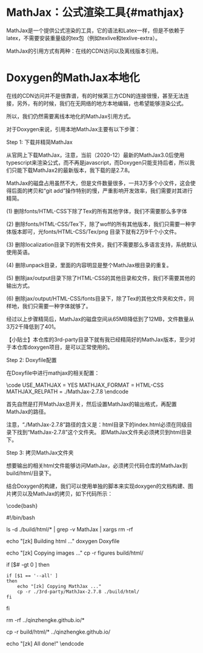 MathJax：公式渲染工具{#mathjax}
=============================

MathJax是一个提供公式渲染的工具，它的语法和Latex一样，但是不依赖于latex，不需要安装重量级的tex包（例如texlive和texlive-extra）。

MathJax的引用方式有两种：在线的CDN访问以及离线版本引用。


# Doxygen的MathJax本地化

在线的CDN访问并不是很靠谱，有的时候第三方CDN的连接很慢，甚至无法连接，另外，有的时候，我们在无网络的地方本地编辑，也希望能够渲染公式。

所以，我们仍然需要离线本地化的MathJax引用方式。

对于Doxygen来说，引用本地MathJax主要有以下步骤：

Step 1: 下载并精简MathJax

从官网上下载MathJax，注意，当前（2020-12）最新的MathJax3.0后使用typescript来渲染公式，而不再是javascript，而Doxygen只能支持后者，所以我们只能下载MathJax2的最新版本，我下载的是2.7.8。

MathJax的磁盘占用虽然不大，但是文件数量很多，一共3万多个小文件，这会使得后面的拷贝和“git add”操作特别的慢，严重影响开发效率，我们需要对其进行精简。

(1) 删除fonts/HTML-CSS下除了Tex的所有其他字体，我们不需要那么多字体

(2) 删除fonts/HTML-CSS/Tex下，除了woff的所有其他版本，我们只需要一种字体版本即可，光fonts/HTML-CSS/Tex/png 目录下就有2万9千个小文件。

(3) 删除localization目录下的所有文件夹，我们不需要那么多语言支持，系统默认使用英语。

(4) 删除unpack目录，里面的内容明显是整个MathJax根目录的重复。

(5) 删除jax/output目录下除了HTML-CSS的其他目录和文件，我们不需要其他的输出方式。

(6) 删除jax/output/HTML-CSS/fonts目录下，除了Tex的其他文件夹和文件，同样地，我们只需要一种字体就够了。

经过以上步骤精简后，MathJax的磁盘空间从65MB降低到了12MB，文件数量从3万2千降低到了401。


【小贴士】本仓库的3rd-party目录下就有我已经精简好的MathJax版本，至少对于本仓库doxygen项目，是可以正常使用的。

Step 2: Doxyfile配置

在Doxyfile中进行mathjax的相关配置：

\code
USE_MATHJAX            = YES
MATHJAX_FORMAT         = HTML-CSS
MATHJAX_RELPATH        = ./MathJax-2.7.8
\endcode

首先自然是打开MathJax总开关，然后设置MathJax的输出格式，再配置MathJax的路径。

注意，“./MathJax-2.7.8”路径的含义是：html目录下的index.html必须在同级目录下找到“MathJax-2.7.8”这个文件夹。
即MathJax文件夹必须拷贝到html目录下。

Step 3: 拷贝MathJax文件夹

想要输出的相关html文件能够访问MathJax，必须拷贝代码仓库的MathJax到build/html/目录下。

结合Doxygen的构建，我们可以使用单独的脚本来实现doxygen的文档构建、图片拷贝以及MathJax的拷贝，如下代码所示：

\code{bash}

#!/bin/bash

ls -d ./build/html/* | grep -v MathJax | xargs rm -rf

echo "[zk] Building html ..."
doxygen Doxyfile

echo "[zk] Copying images ..."
cp -r figures build/html/

if [$# -gt 0 ]
then 

    if [$1 == '--all' ]
    then
        echo "[zk] Copying MathJax ..."
        cp -r ./3rd-party/MathJax-2.7.8 ./build/html/
    fi

fi


rm -rf ../qinzhengke.github.io/*

cp -r build/html/* ../qinzhengke.github.io/

echo "[zk] All done!"
\endcode

